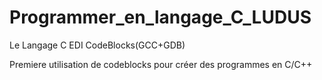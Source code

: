# Programmer_en_langage_C_LUDUS
Le Langage C EDI CodeBlocks(GCC+GDB)

Premiere utilisation de codeblocks pour créer des programmes en C/C++
